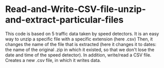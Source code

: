 # Read-and-Write-CSV-file-unzip-and-extract-particular-files
This code is based on 5 traffic data taken by speed detectors. 
It is an easy way to unzip a specific file with a specific extension (here .csv) 
Then, it changes the name of the file that is extracted (here it changes it to dates: the name of the original .zip in which it existed, 
so that we don't lose the date and time of the speed detector). 
In addition, write/read a CSV file. Creates a new .csv file, in which it writes data.
